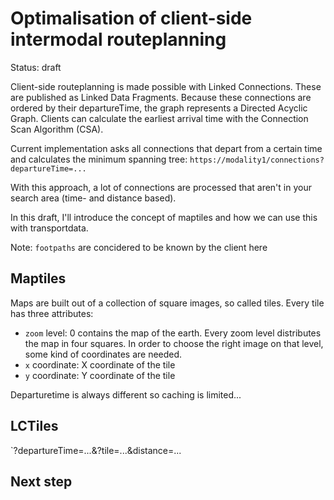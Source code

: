 # Optimalisation of client-side intermodal routeplanning

Status: draft

Client-side routeplanning is made possible with Linked Connections. These are published as Linked Data Fragments. Because these connections are ordered by their departureTime, the graph represents a Directed Acyclic Graph. Clients can calculate the earliest arrival time with the Connection Scan Algorithm (CSA).

Current implementation asks all connections that depart from a certain time and calculates the minimum spanning tree:
`https://modality1/connections?departureTime=...`

With this approach, a lot of connections are processed that aren't in your search area (time- and distance based).

In this draft, I'll introduce the concept of maptiles and how we can use this with transportdata.

Note: `footpaths` are concidered to be known by the client here

## Maptiles

Maps are built out of a collection of square images, so called tiles. Every tile has three attributes:

* `zoom` level: 0 contains the map of the earth. Every zoom level distributes the map in four squares. In order to choose the right image on that level, some kind of coordinates are needed.
* `x` coordinate: X coordinate of the tile
* `y` coordinate: Y coordinate of the tile

Departuretime is always different so caching is limited...

## LCTiles

`?departureTime=...&?tile=...&distance=...

## Next step

